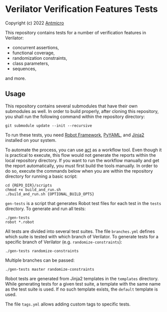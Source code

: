 # Verilator Verification Features Tests

Copyright (c) 2022 [Antmicro](https://www.antmicro.com)

This repository contains tests for a number of verification features in
Verilator:

* concurrent assertions,
* functional coverage,
* randomization constraints,
* class parameters,
* sequences,

and more.

## Usage

This repository contains several submodules that have their own submodules as
well. In order to build properly, after cloning this repository, you shall run
the following command within the repository directory:

```
git submodule update --init --recursive
```

To run these tests, you need
[Robot Framework](https://pypi.org/project/robotframework/),
[PyYAML](https://pypi.org/project/PyYAML/), and
[Jinja2](https://pypi.org/project/Jinja2/) installed on your system.

To automate the process, you can use [act](https://github.com/nektos/act) as a
workflow tool. Even though it is practical to execute, this flow would not
generate the reports within the local repository directory. If you want to run
the workflow manually and get the report automatically, you must first build the
tools manually. In order to do so, execute the commands below when you are
within the repository directory for running a basic script:

```
cd {REPO_DIR}/scripts
chmod +x build_and_run.sh
./build_and_run.sh {OPTIONAL_BUILD_OPTS}
```

`gen-tests` is a script that generates Robot test files for each test in the
`tests` directory. To generate and run all tests:

```
./gen-tests
robot *.robot
```

All tests are divided into several test suites. The file `branches.yml` defines
which suite is tested with which branch of Verilator. To generate tests for a
specific branch of Verilator (e.g. `randomize-constraints`):

```
./gen-tests randomize-constraints
```

Multiple branches can be passed:

```
./gen-tests master randomize-constraints
```

Robot tests are generated from Jinja2 templates in the `templates` directory.
While generating tests for a given test suite, a template with the same name as
the test suite is used. If no such template exists, the `default` template is
used.

The file `tags.yml` allows adding custom tags to specific tests.
